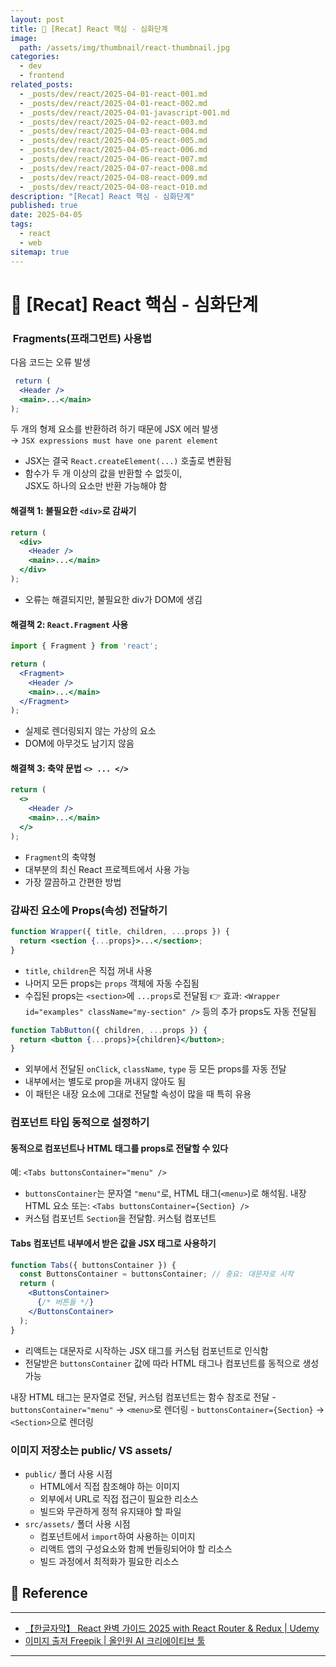 ```yaml
---
layout: post
title: 📘 [Recat] React 핵심 - 심화단계
image:
  path: /assets/img/thumbnail/react-thumbnail.jpg
categories:
  - dev
  - frontend
related_posts:
  - _posts/dev/react/2025-04-01-react-001.md
  - _posts/dev/react/2025-04-01-react-002.md
  - _posts/dev/react/2025-04-01-javascript-001.md
  - _posts/dev/react/2025-04-02-react-003.md
  - _posts/dev/react/2025-04-03-react-004.md
  - _posts/dev/react/2025-04-05-react-005.md
  - _posts/dev/react/2025-04-05-react-006.md
  - _posts/dev/react/2025-04-06-react-007.md
  - _posts/dev/react/2025-04-07-react-008.md
  - _posts/dev/react/2025-04-08-react-009.md
  - _posts/dev/react/2025-04-08-react-010.md
description: "[Recat] React 핵심 - 심화단계"
published: true
date: 2025-04-05
tags:
  - react
  - web
sitemap: true
---
```


# 📘 [Recat] React 핵심 - 심화단계

###  Fragments(프래그먼트) 사용법

다음 코드는 오류 발생
```jsx
 return (
  <Header />
  <main>...</main>
);
```
두 개의 형제 요소를 반환하려 하기 때문에 JSX 에러 발생  
→ `JSX expressions must have one parent element`
- JSX는 결국 `React.createElement(...)` 호출로 변환됨
- 함수가 두 개 이상의 값을 반환할 수 없듯이,  
    JSX도 하나의 요소만 반환 가능해야 함

#### 해결책 1: 불필요한 `<div>`로 감싸기
```jsx
return (
  <div>
    <Header />
    <main>...</main>
  </div>
);
```
- 오류는 해결되지만, 불필요한 div가 DOM에 생김

#### 해결책 2: `React.Fragment` 사용
```jsx
import { Fragment } from 'react';

return (
  <Fragment>
    <Header />
    <main>...</main>
  </Fragment>
);
```
- 실제로 렌더링되지 않는 가상의 요소
- DOM에 아무것도 남기지 않음

#### 해결책 3: 축약 문법 `<> ... </>`
```jsx
return (
  <>
    <Header />
    <main>...</main>
  </>
);
```
- `Fragment`의 축약형
- 대부분의 최신 React 프로젝트에서 사용 가능
- 가장 깔끔하고 간편한 방법


### 감싸진 요소에 Props(속성) 전달하기

```jsx
function Wrapper({ title, children, ...props }) {
  return <section {...props}>...</section>;
}
```
- `title`, `children`은 직접 꺼내 사용
- 나머지 모든 props는 `props` 객체에 자동 수집됨
- 수집된 props는 `<section>`에 `...props`로 전달됨
👉 효과: `<Wrapper id="examples" className="my-section" />` 등의 추가 props도 자동 전달됨

```jsx
function TabButton({ children, ...props }) {
  return <button {...props}>{children}</button>;
}
```
- 외부에서 전달된 `onClick`, `className`, `type` 등 모든 props를 자동 전달
- 내부에서는 별도로 prop을 꺼내지 않아도 됨
- 이 패턴은 내장 요소에 그대로 전달할 속성이 많을 때 특히 유용

### 컴포넌트 타입 동적으로 설정하기

#### 동적으로 컴포넌트나 HTML 태그를 props로 전달할 수 있다

예: `<Tabs buttonsContainer="menu" />`
- `buttonsContainer`는 문자열 `"menu"`로, HTML 태그(`<menu>`)로 해석됨. 내장 HTML 요소
또는: `<Tabs buttonsContainer={Section} />`
- 커스텀 컴포넌트 `Section`을 전달함. 커스텀 컴포넌트

#### Tabs 컴포넌트 내부에서 받은 값을 JSX 태그로 사용하기
```jsx
function Tabs({ buttonsContainer }) {
  const ButtonsContainer = buttonsContainer; // 중요: 대문자로 시작
  return (
    <ButtonsContainer>
      {/* 버튼들 */}
    </ButtonsContainer>
  );
}
```
- 리액트는 대문자로 시작하는 JSX 태그를 커스텀 컴포넌트로 인식함
- 전달받은 `buttonsContainer` 값에 따라 HTML 태그나 컴포넌트를 동적으로 생성 가능

내장 HTML 태그는 문자열로 전달, 커스텀 컴포넌트는 함수 참조로 전달
    - `buttonsContainer="menu"` → `<menu>`로 렌더링
    - `buttonsContainer={Section}` → `<Section>`으로 렌더링


### 이미지 저장소는 public/ VS assets/

- `public/` 폴더 사용 시점
    - HTML에서 직접 참조해야 하는 이미지
    - 외부에서 URL로 직접 접근이 필요한 리소스
    - 빌드와 무관하게 정적 유지돼야 할 파일
- `src/assets/` 폴더 사용 시점
    - 컴포넌트에서 `import`하여 사용하는 이미지
    - 리액트 앱의 구성요소와 함께 번들링되어야 할 리소스
    - 빌드 과정에서 최적화가 필요한 리소스


## 📑 Reference

---

- [【한글자막】 React 완벽 가이드 2025 with React Router & Redux \| Udemy](https://www.udemy.com/course/best-react/)
- [이미지 출저 Freepik \| 올인원 AI 크리에이티브 툴](https://kr.freepik.com/)

---
